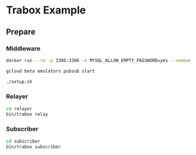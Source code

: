 # Trabox Example

## Prepare

### Middleware

```sh
docker run --rm -p 3306:3306 -e MYSQL_ALLOW_EMPTY_PASSWORD=yes --name=mysql mysql:5.7
```

```sh
gcloud beta emulators pubsub start
```

```sh
./setup.sh
```

### Relayer

```sh
cd relayer
bin/trabox relay

```

### Subscriber

```sh
cd subscriber
bin/trabox subscriber
```
